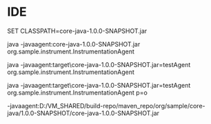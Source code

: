 # IDE
SET CLASSPATH=core-java-1.0.0-SNAPSHOT.jar

java -javaagent:core-java-1.0.0-SNAPSHOT.jar org.sample.instrument.InstrumentationAgent

java -javaagent:target\core-java-1.0.0-SNAPSHOT.jar=testAgent org.sample.instrument.InstrumentationAgent

java -javaagent:target\core-java-1.0.0-SNAPSHOT.jar=testAgent org.sample.instrument.InstrumentationAgent p=o

-javaagent:D:/VM_SHARED/build-repo/maven_repo/org/sample/core-java/1.0.0-SNAPSHOT/core-java-1.0.0-SNAPSHOT.jar